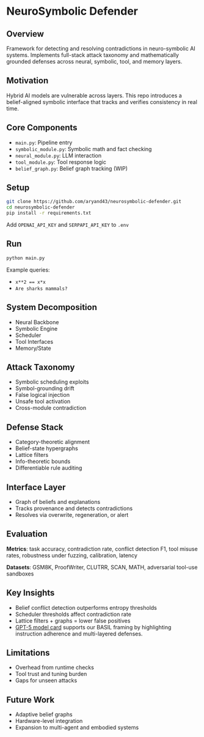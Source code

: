 # NeuroSymbolic Defender

## Overview

Framework for detecting and resolving contradictions in neuro-symbolic AI systems. Implements full-stack attack taxonomy and mathematically grounded defenses across neural, symbolic, tool, and memory layers.

## Motivation

Hybrid AI models are vulnerable across layers. This repo introduces a belief-aligned symbolic interface that tracks and verifies consistency in real time.

## Core Components

* `main.py`: Pipeline entry
* `symbolic_module.py`: Symbolic math and fact checking
* `neural_module.py`: LLM interaction
* `tool_module.py`: Tool response logic
* `belief_graph.py`: Belief graph tracking (WIP)

## Setup

```bash
git clone https://github.com/aryand43/neurosymbolic-defender.git
cd neurosymbolic-defender
pip install -r requirements.txt
```

Add `OPENAI_API_KEY` and `SERPAPI_API_KEY` to `.env`

## Run

```bash
python main.py
```

Example queries:

* `x**2 == x*x`
* `Are sharks mammals?`

## System Decomposition

* Neural Backbone
* Symbolic Engine
* Scheduler
* Tool Interfaces
* Memory/State

## Attack Taxonomy

* Symbolic scheduling exploits
* Symbol-grounding drift
* False logical injection
* Unsafe tool activation
* Cross-module contradiction

## Defense Stack

* Category-theoretic alignment
* Belief-state hypergraphs
* Lattice filters
* Info-theoretic bounds
* Differentiable rule auditing

## Interface Layer

* Graph of beliefs and explanations
* Tracks provenance and detects contradictions
* Resolves via overwrite, regeneration, or alert

## Evaluation

**Metrics**: task accuracy, contradiction rate, conflict detection F1, tool misuse rates, robustness under fuzzing, calibration, latency

**Datasets**: GSM8K, ProofWriter, CLUTRR, SCAN, MATH, adversarial tool-use sandboxes

## Key Insights

* Belief conflict detection outperforms entropy thresholds
* Scheduler thresholds affect contradiction rate
* Lattice filters + graphs = lower false positives
* [GPT-5 model card](https://cdn.openai.com/gpt-5-system-card.pdf) supports our BASIL framing by highlighting instruction adherence and multi-layered defenses.

## Limitations

* Overhead from runtime checks
* Tool trust and tuning burden
* Gaps for unseen attacks

## Future Work

* Adaptive belief graphs
* Hardware-level integration
* Expansion to multi-agent and embodied systems